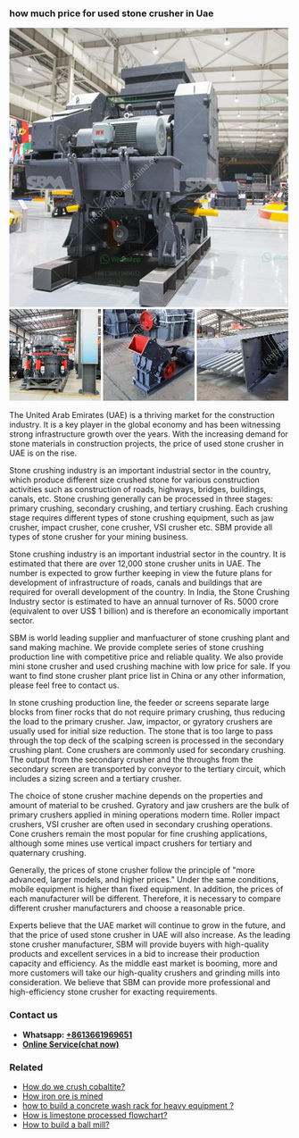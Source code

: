 <h3>how much price for used stone crusher in Uae</h3><img src='1701746080.jpg' alt=''><p>The United Arab Emirates (UAE) is a thriving market for the construction industry. It is a key player in the global economy and has been witnessing strong infrastructure growth over the years. With the increasing demand for stone materials in construction projects, the price of used stone crusher in UAE is on the rise.</p><p>Stone crushing industry is an important industrial sector in the country, which produce different size crushed stone for various construction activities such as construction of roads, highways, bridges, buildings, canals, etc. Stone crushing generally can be processed in three stages: primary crushing, secondary crushing, and tertiary crushing. Each crushing stage requires different types of stone crushing equipment, such as jaw crusher, impact crusher, cone crusher, VSI crusher etc. SBM provide all types of stone crusher for your mining business.</p><p>Stone crushing industry is an important industrial sector in the country. It is estimated that there are over 12,000 stone crusher units in UAE. The number is expected to grow further keeping in view the future plans for development of infrastructure of roads, canals and buildings that are required for overall development of the country. In India, the Stone Crushing Industry sector is estimated to have an annual turnover of Rs. 5000 crore (equivalent to over US$ 1 billion) and is therefore an economically important sector.</p><p>SBM is world leading supplier and manfuacturer of stone crushing plant and sand making machine. We provide complete series of stone crushing production line with competitive price and reliable quality. We also provide mini stone crusher and used crushing machine with low price for sale. If you want to find stone crusher plant price list in China or any other information, please feel free to contact us.</p><p>In stone crushing production line, the feeder or screens separate large blocks from finer rocks that do not require primary crushing, thus reducing the load to the primary crusher. Jaw, impactor, or gyratory crushers are usually used for initial size reduction. The stone that is too large to pass through the top deck of the scalping screen is processed in the secondary crushing plant. Cone crushers are commonly used for secondary crushing. The output from the secondary crusher and the throughs from the secondary screen are transported by conveyor to the tertiary circuit, which includes a sizing screen and a tertiary crusher.</p><p>The choice of stone crusher machine depends on the properties and amount of material to be crushed. Gyratory and jaw crushers are the bulk of primary crushers applied in mining operations modern time. Roller impact crushers, VSI crusher are often used in secondary crushing operations. Cone crushers remain the most popular for fine crushing applications, although some mines use vertical impact crushers for tertiary and quaternary crushing.</p><p>Generally, the prices of stone crusher follow the principle of "more advanced, larger models, and higher prices." Under the same conditions, mobile equipment is higher than fixed equipment. In addition, the prices of each manufacturer will be different. Therefore, it is necessary to compare different crusher manufacturers and choose a reasonable price.</p><p>Experts believe that the UAE market will continue to grow in the future, and that the price of used stone crusher in UAE will also increase. As the leading stone crusher manufacturer, SBM will provide buyers with high-quality products and excellent services in a bid to increase their production capacity and efficiency. As the middle east market is booming, more and more customers will take our high-quality crushers and grinding mills into consideration. We believe that SBM can provide more professional and high-efficiency stone crusher for exacting requirements.</p><h3>Contact us</h3><ul><li><strong>Whatsapp:&nbsp;<a href="https://wa.me/8613661969651">+8613661969651</a></strong></li><li><a href="https://swt.shibang-china.com/?git&amp;zhl&amp;how much price for used stone crusher in Uae"><strong>Online Service(chat now)</strong></a></li></ul><h3>Related</h3><ul><li><a href='How do we crush cobaltite.md'>How do we crush cobaltite?</a></li><li><a href='How iron ore is mined.md'>How iron ore is mined</a></li><li><a href='how to build a concrete wash rack for heavy equipment .md'>how to build a concrete wash rack for heavy equipment ?</a></li><li><a href='How is limestone processed flowchart.md'>How is limestone processed flowchart?</a></li><li><a href='How to build a ball mill.md'>How to build a ball mill?</a></li></ul>